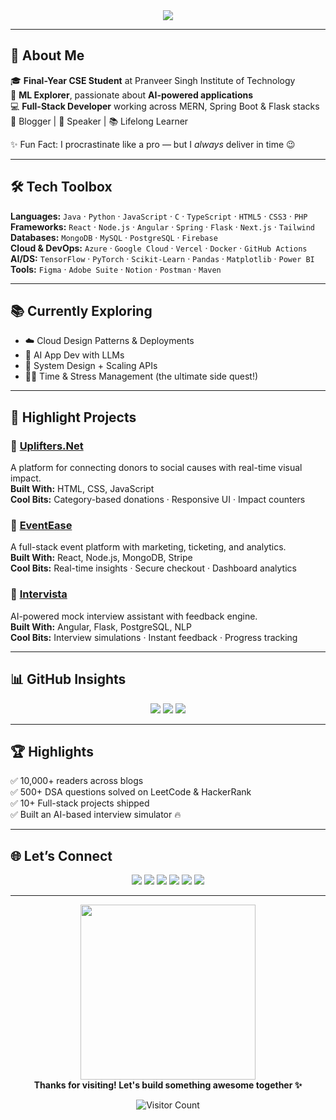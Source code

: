 
<div align="center">
  <img src="https://readme-typing-svg.herokuapp.com?font=Fira+Code&pause=1000&color=F75C7E&center=true&vCenter=true&width=600&lines=Hey+There!+I'm+Tanushree+Sarkar+%F0%9F%91%8B" />
</div>

---

## 🚀 About Me

🎓 **Final-Year CSE Student** at Pranveer Singh Institute of Technology  
🧠 **ML Explorer**, passionate about **AI-powered applications**  
💻 **Full-Stack Developer** working across MERN, Spring Boot & Flask stacks  
📝 Blogger | 📣 Speaker | 📚 Lifelong Learner  

✨ Fun Fact: I procrastinate like a pro — but I *always* deliver in time 😉

---

## 🛠️ Tech Toolbox

**Languages:** `Java` · `Python` · `JavaScript` · `C` · `TypeScript` · `HTML5` · `CSS3` · `PHP`  
**Frameworks:** `React` · `Node.js` · `Angular` · `Spring` · `Flask` · `Next.js` · `Tailwind`  
**Databases:** `MongoDB` · `MySQL` · `PostgreSQL` · `Firebase`  
**Cloud & DevOps:** `Azure` · `Google Cloud` · `Vercel` · `Docker` · `GitHub Actions`  
**AI/DS:** `TensorFlow` · `PyTorch` · `Scikit-Learn` · `Pandas` · `Matplotlib` · `Power BI`  
**Tools:** `Figma` · `Adobe Suite` · `Notion` · `Postman` · `Maven`  

---

## 📚 Currently Exploring

- ☁️ Cloud Design Patterns & Deployments
- 🤖 AI App Dev with LLMs
- 🧩 System Design + Scaling APIs
- 💆‍♀️ Time & Stress Management (the ultimate side quest!)

---

## 💼 Highlight Projects

### 🧣 [Uplifters.Net](https://uplifters-net.vercel.app/)
A platform for connecting donors to social causes with real-time visual impact.  
**Built With:** HTML, CSS, JavaScript  
**Cool Bits:** Category-based donations · Responsive UI · Impact counters

### 🎫 [EventEase](https://github.com/TanushreeSarkar/EventEase)
A full-stack event platform with marketing, ticketing, and analytics.  
**Built With:** React, Node.js, MongoDB, Stripe  
**Cool Bits:** Real-time insights · Secure checkout · Dashboard analytics

### 🤖 [Intervista](https://github.com/TanushreeSarkar/InterVista)
AI-powered mock interview assistant with feedback engine.  
**Built With:** Angular, Flask, PostgreSQL, NLP  
**Cool Bits:** Interview simulations · Instant feedback · Progress tracking

---

## 📊 GitHub Insights
<p align="center">
  <img src="https://github-readme-streak-stats.herokuapp.com?user=TanushreeSarkar&theme=radical" />
  <img src="https://github-readme-stats.vercel.app/api?username=TanushreeSarkar&show_icons=true&theme=radical" />
  <img src="https://github-readme-stats.vercel.app/api/top-langs/?username=TanushreeSarkar&layout=compact&theme=radical" />
</p>

---

## 🏆 Highlights

✅ 10,000+ readers across blogs  
✅ 500+ DSA questions solved on LeetCode & HackerRank  
✅ 10+ Full-stack projects shipped  
✅ Built an AI-based interview simulator 🔥

---

## 🌐 Let’s Connect
<p align="center">
  <a href="https://linkedin.com/in/tanushree-sarkar-32635624b"><img src="https://img.shields.io/badge/LinkedIn-blue?style=for-the-badge&logo=linkedin" /></a>
  <a href="mailto:sarkartanushree287@gmail.com"><img src="https://img.shields.io/badge/Gmail-red?style=for-the-badge&logo=gmail&logoColor=white" /></a>
  <a href="https://instagram.com/rebel.tanu"><img src="https://img.shields.io/badge/Instagram-pink?style=for-the-badge&logo=instagram" /></a>
  <a href="https://x.com/tanushreessk"><img src="https://img.shields.io/badge/X-black?style=for-the-badge&logo=X" /></a>
  <a href="https://discord.gg/rrQbQ4XX"><img src="https://img.shields.io/badge/Discord-%237289DA.svg?style=for-the-badge&logo=discord" /></a>
  <a href="https://www.blogger.com/blog/posts/2488428839502386348"><img src="https://img.shields.io/badge/Blogger-orange?style=for-the-badge&logo=blogger" /></a>
</p>

---

<div align="center">
  <img src="https://media.tenor.com/9Jlp55r7G1oAAAAj/milk-and-mocha.gif" width="280" />
  <br/>
  <strong>Thanks for visiting! Let's build something awesome together ✨</strong>
</div>

<p align="center">
  <img src="https://visitor-badge.laobi.icu/badge?page_id=TanushreeSarkar.repo-name&left_color=gray&right_color=blue" alt="Visitor Count"/>
</p>

